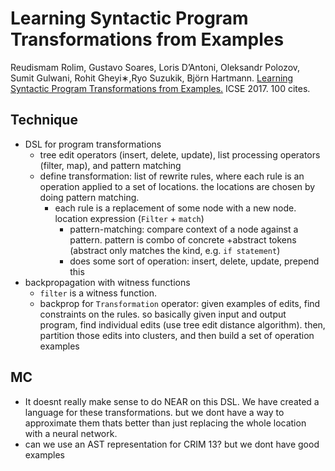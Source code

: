 # Learning Syntactic Program Transformations from Examples

Reudismam Rolim, Gustavo Soares, Loris D’Antoni, Oleksandr Polozov, Sumit Gulwani, Rohit Gheyi∗,Ryo Suzukik, Björn Hartmann. [Learning Syntactic Program Transformations from Examples.](http://pages.cs.wisc.edu/~loris/papers/icse17.pdf) ICSE 2017. 100 cites.

## Technique 
- DSL for program transformations
    - tree edit operators (insert, delete, update), list processing operators (filter, map), and pattern matching
    - define transformation: list of rewrite rules, where each rule is an operation applied to a set of locations. the locations are chosen by doing pattern matching.
        - each rule is a replacement of some node with a new node. location expression (`Filter` + `match`)
            - pattern-matching: compare context of a node against a pattern. pattern is combo of concrete +abstract tokens (abstract only matches the kind, e.g. `if statement`)
            - does some sort of operation: insert, delete, update, prepend this
- backpropagation with witness functions
    - `filter` is a witness function.
    - backprop for `Transformation` operator: given examples of edits, find constraints on the rules. so basically given input and output program, find individual edits (use tree edit distance algorithm). then, partition those edits into clusters, and then build a set of operation examples

## MC
- It doesnt really make sense to do NEAR on this DSL. We have created a language for these transformations. but we dont have a way to approximate them thats better than just replacing the whole location with a neural network. 
- can we use an AST representation for CRIM 13? but we dont have good examples